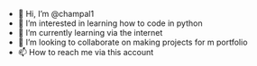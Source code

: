 - 👋 Hi, I’m @champal1
- 👀 I’m interested in learning how to code in python
- 🌱 I’m currently learning via the internet
- 💞️ I’m looking to collaborate on making projects for m portfolio 
- 📫 How to reach me via this account

<!---
champal1/champal1 is a ✨ special ✨ repository because its `README.md` (this file) appears on your GitHub profile.
You can click the Preview link to take a look at your changes.
--->

